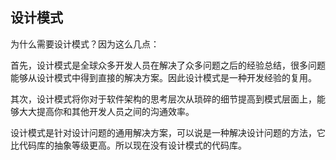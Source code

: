 ## 设计模式

为什么需要设计模式？因为这么几点：

首先，设计模式是全球众多开发人员在解决了众多问题之后的经验总结，很多问题能够从设计模式中得到直接的解决方案。因此设计模式是一种开发经验的复用。

其次，设计模式将你对于软件架构的思考层次从琐碎的细节提高到模式层面上，能够大大提高你和其他开发人员之间的沟通效率。


设计模式是针对设计问题的通用解决方案，可以说是一种解决设计问题的方法，它比代码库的抽象等级更高。所以现在没有设计模式的代码库。

